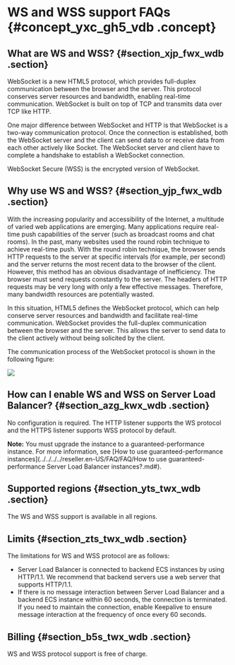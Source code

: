 # WS and WSS support FAQs {#concept_yxc_gh5_vdb .concept}

## What are WS and WSS? {#section_xjp_fwx_wdb .section}

WebSocket is a new HTML5 protocol, which provides full-duplex communication between the browser and the server. This protocol conserves server resources and bandwidth, enabling real-time communication. WebSocket is built on top of TCP and transmits data over TCP like HTTP.

One major difference between WebSocket and HTTP is that WebSocket is a two-way communication protocol. Once the connection is established, both the WebSocket server and the client can send data to or receive data from each other actively like Socket. The WebSocket server and client have to complete a handshake to establish a WebSocket connection.

WebSocket Secure \(WSS\) is the encrypted version of WebSocket.

## Why use WS and WSS? {#section_yjp_fwx_wdb .section}

With the increasing popularity and accessibility of the Internet, a multitude of varied web applications are emerging. Many applications require real-time push capabilities of the server \(such as broadcast rooms and chat rooms\). In the past, many websites used the round robin technique to achieve real-time push. With the round robin technique, the browser sends HTTP requests to the server at specific intervals \(for example, per second\) and the server returns the most recent data to the browser of the client. However, this method has an obvious disadvantage of inefficiency. The browser must send requests constantly to the server. The headers of HTTP requests may be very long with only a few effective messages. Therefore, many bandwidth resources are potentially wasted.

In this situation, HTML5 defines the WebSocket protocol, which can help conserve server resources and bandwidth and facilitate real-time communication. WebSocket provides the full-duplex communication between the browser and the server. This allows the server to send data to the client actively without being solicited by the client.

The communication process of the WebSocket protocol is shown in the following figure:

![](http://static-aliyun-doc.oss-cn-hangzhou.aliyuncs.com/assets/img/4293/15658839043247_en-US.png)

## How can I enable WS and WSS on Server Load Balancer? {#section_azg_kwx_wdb .section}

No configuration is required. The HTTP listener supports the WS protocol and the HTTPS listener supports WSS protocol by default.

**Note:** You must upgrade the instance to a guaranteed-performance instance. For more information, see [How to use guaranteed-performance instances](../../../../reseller.en-US/FAQ/FAQ/How to use guaranteed-performance Server Load Balancer instances?.md#).

## Supported regions {#section_yts_twx_wdb .section}

The WS and WSS support is available in all regions.

## Limits {#section_zts_twx_wdb .section}

The limitations for WS and WSS protocol are as follows:

-   Server Load Balancer is connected to backend ECS instances by using HTTP/1.1. We recommend that backend servers use a web server that supports HTTP/1.1.
-   If there is no message interaction between Server Load Balancer and a backend ECS instance within 60 seconds, the connection is terminated. If you need to maintain the connection, enable Keepalive to ensure message interaction at the frequency of once every 60 seconds.

## Billing {#section_b5s_twx_wdb .section}

WS and WSS protocol support is free of charge.

